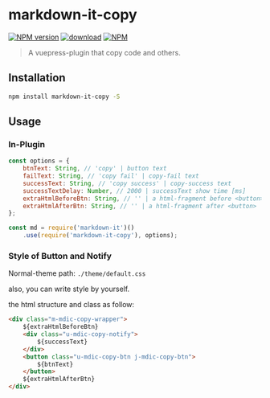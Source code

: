 # markdown-it-copy

[![NPM version][npm-image]][npm-url]
[![download][downloads-image]][github-url]
[![NPM][nodei-image]][npm-url]

> A vuepress-plugin that copy code and others.

## Installation

```bash
npm install markdown-it-copy -S
```

## Usage

### In-Plugin

```js
const options = {
    btnText: String, // 'copy' | button text
    failText: String, // 'copy fail' | copy-fail text
    successText: String, // 'copy success' | copy-success text
    successTextDelay: Number, // 2000 | successText show time [ms]
    extraHtmlBeforeBtn: String, // '' | a html-fragment before <button>
    extraHtmlAfterBtn: String, // '' | a html-fragment after <button>
};

const md = require('markdown-it')()
    .use(require('markdown-it-copy'), options);
```

### Style of Button and Notify

Normal-theme path: `./theme/default.css`

also, you can write style by yourself.

the html structure and class as follow:

```html
<div class="m-mdic-copy-wrapper">
    ${extraHtmlBeforeBtn}
    <div class="u-mdic-copy-notify">
        ${successText}
    </div>
    <button class="u-mdic-copy-btn j-mdic-copy-btn">
        ${btnText}
    </button>
    ${extraHtmlAfterBtn}
</div>
```

[github-url]: https://github.com/ReAlign/markdown-it-copy
[npm-url]: https://www.npmjs.com/package/markdown-it-copy
[npm-image]: https://img.shields.io/npm/v/markdown-it-copy.svg
[downloads-image]: https://img.shields.io/npm/dt/markdown-it-copy.svg
[nodei-image]: https://nodei.co/npm/markdown-it-copy.png?downloads=true&downloadRank=true&stars=true